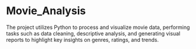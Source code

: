 # Movie_Analysis

The project utilizes Python to process and visualize movie data, performing tasks such as data cleaning, descriptive analysis, and generating visual reports to highlight key insights on genres, ratings, and trends.
